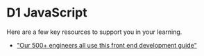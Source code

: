 # D1 JavaScript

Here are a few key resources to support you in your learning. 
- ["Our 500+ engineers all use this front end development guide"](https://medium.freecodecamp.com/grabs-front-end-guide-for-large-teams-484d4033cc41)
